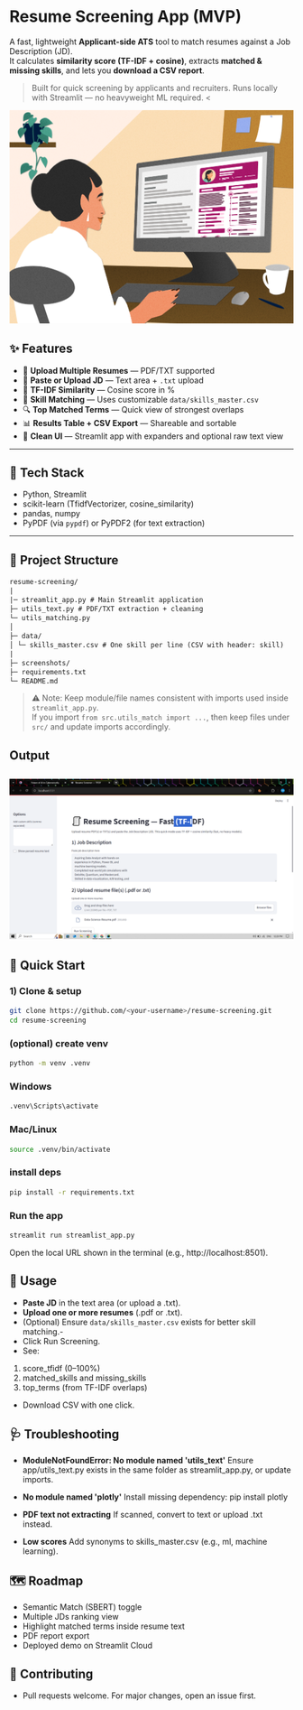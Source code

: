 # Resume Screening App (MVP)

A fast, lightweight **Applicant-side ATS** tool to match resumes against a Job Description (JD).  
It calculates **similarity score (TF-IDF + cosine)**, extracts **matched & missing skills**, and lets you **download a CSV report**.

> Built for quick screening by applicants and recruiters. Runs locally with Streamlit — no heavyweight ML required. <

![My Banner](./screenshots/infographic-resume-example__1_.png)


## ✨ Features
- 📄 **Upload Multiple Resumes** — PDF/TXT supported
- 📝 **Paste or Upload JD** — Text area + `.txt` upload
- 🧠 **TF-IDF Similarity** — Cosine score in %
- 🎯 **Skill Matching** — Uses customizable `data/skills_master.csv`
- 🔍 **Top Matched Terms** — Quick view of strongest overlaps
- 📊 **Results Table + CSV Export** — Shareable and sortable
- 🧵 **Clean UI** — Streamlit app with expanders and optional raw text view

---

## 🧱 Tech Stack
- Python, Streamlit
- scikit-learn (TfidfVectorizer, cosine_similarity)
- pandas, numpy
- PyPDF (via `pypdf`) or PyPDF2 (for text extraction)

---

## 📂 Project Structure

```
resume-screening/
|
|─ streamlit_app.py # Main Streamlit application
├─ utils_text.py # PDF/TXT extraction + cleaning
└─ utils_matching.py
│
├─ data/
│ └─ skills_master.csv # One skill per line (CSV with header: skill)
|
├─ screenshots/
├─ requirements.txt
└─ README.md
```

> ⚠️ Note: Keep module/file names consistent with imports used inside `streamlit_app.py`.  
> If you import `from src.utils_match import ...`, then keep files under `src/` and update imports accordingly.
## Output 

![My Banner](./screenshots/Screenshot%20(890).png)
---

## 🚀 Quick Start

### 1) Clone & setup
```bash
git clone https://github.com/<your-username>/resume-screening.git
cd resume-screening
```
### (optional) create venv
```bash
python -m venv .venv
```

### Windows
```bash
.venv\Scripts\activate
```
### Mac/Linux
```bash
source .venv/bin/activate
```
### install deps
```bash
pip install -r requirements.txt
```
### Run the app
```bash
streamlit run streamlist_app.py
```
Open the local URL shown in the terminal (e.g., http://localhost:8501).
## 🧩 Usage
- **Paste JD** in the text area (or upload a .txt).
- **Upload one or more resumes** (.pdf or .txt).
- (Optional) Ensure ``data/skills_master.csv`` exists for better skill matching.-
- Click Run Screening.
- See:
1. score_tfidf (0–100%)
2. matched_skills and missing_skills
3.  top_terms (from TF-IDF overlaps)
- Download CSV with one click.
## 🩺 Troubleshooting
- **ModuleNotFoundError: No module named 'utils_text'**
Ensure app/utils_text.py exists in the same folder as streamlit_app.py, or update imports.

- **No module named 'plotly'**
Install missing dependency: pip install plotly

- **PDF text not extracting**
If scanned, convert to text or upload .txt instead.

- **Low scores**
Add synonyms to skills_master.csv (e.g., ml, machine learning).

## 🗺️ Roadmap
- Semantic Match (SBERT) toggle
- Multiple JDs ranking view
- Highlight matched terms inside resume text
- PDF report export
- Deployed demo on Streamlit Cloud
## 🤝 Contributing
- Pull requests welcome. For major changes, open an issue first.
